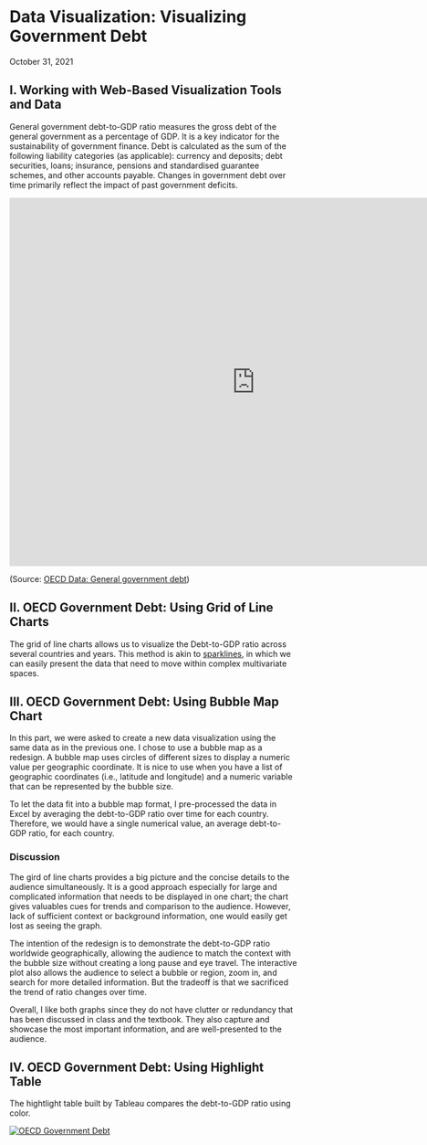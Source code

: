 # Data Visualization: Visualizing Government Debt
October 31, 2021

## I. Working with Web-Based Visualization Tools and Data
General government debt-to-GDP ratio measures the gross debt of the general government as a percentage of GDP. It is a key indicator for the sustainability of government finance. Debt is calculated as the sum of the following liability categories (as applicable): currency and deposits; debt securities, loans; insurance, pensions and standardised guarantee schemes, and other accounts payable. Changes in government debt over time primarily reflect the impact of past government deficits.

<iframe src="https://data.oecd.org/chart/6vtc" width="860" height="645" style="border: 0" mozallowfullscreen="true" webkitallowfullscreen="true" allowfullscreen="true"><a href="https://data.oecd.org/chart/6vtc" target="_blank">OECD Chart: General government debt, Total, % of GDP, Annual, 2020</a></iframe>

(Source: [OECD Data: General government debt](https://data.oecd.org/gga/general-government-debt.htm))

## II. OECD Government Debt: Using Grid of Line Charts

The grid of line charts allows us to visualize the Debt-to-GDP ratio across several countries and years. This method is akin to [sparklines](https://www.edwardtufte.com/bboard/q-and-a-fetch-msg?msg_id=0001OR), in which we can easily present the data that need to move within complex multivariate spaces.

<div class="flourish-embed flourish-chart" data-src="visualisation/7691541"><script src="https://public.flourish.studio/resources/embed.js"></script></div>

## III. OECD Government Debt: Using Bubble Map Chart

In this part, we were asked to create a new data visualization using the same data as in the previous one. I chose to use a bubble map as a redesign. A bubble map uses circles of different sizes to display a numeric value per geographic coordinate. It is nice to use when you have a list of geographic coordinates (i.e., latitude and longitude) and a numeric variable that can be represented by the bubble size.

To let the data fit into a bubble map format, I pre-processed the data in Excel by averaging the debt-to-GDP ratio over time for each country. Therefore, we would have a single numerical value, an average debt-to-GDP ratio, for each country.

<div class="flourish-embed flourish-map" data-src="visualisation/7692104"><script src="https://public.flourish.studio/resources/embed.js"></script></div>

### Discussion
The gird of line charts provides a big picture and the concise details to the audience simultaneously. It is a good approach especially for large and complicated information that needs to be displayed in one chart; the chart gives valuables cues for trends and comparison to the audience. However, lack of sufficient context or background information, one would easily get lost as seeing the graph.

The intention of the redesign is to demonstrate the debt-to-GDP ratio worldwide geographically, allowing the audience to match the context with the bubble size without creating a long pause and eye travel. The interactive plot also allows the audience to select a bubble or region, zoom in, and search for more detailed information. But the tradeoff is that we sacrificed the trend of ratio changes over time.

Overall, I like both graphs since they do not have clutter or redundancy that has been discussed in class and the textbook. They also capture and showcase the most important information, and are well-presented to the audience.

## IV. OECD Government Debt: Using Highlight Table

The hightlight table built by Tableau compares the debt-to-GDP ratio using color.

<div class='tableauPlaceholder' id='viz1635886311121' style='position: relative'><noscript><a href='#'><img alt='OECD Government Debt ' src='https:&#47;&#47;public.tableau.com&#47;static&#47;images&#47;Vi&#47;Visualization1_16358862232590&#47;Sheet1&#47;1_rss.png' style='border: none' /></a></noscript><object class='tableauViz'  style='display:none;'><param name='host_url' value='https%3A%2F%2Fpublic.tableau.com%2F' /> <param name='embed_code_version' value='3' /> <param name='site_root' value='' /><param name='name' value='Visualization1_16358862232590&#47;Sheet1' /><param name='tabs' value='no' /><param name='toolbar' value='yes' /><param name='static_image' value='https:&#47;&#47;public.tableau.com&#47;static&#47;images&#47;Vi&#47;Visualization1_16358862232590&#47;Sheet1&#47;1.png' /> <param name='animate_transition' value='yes' /><param name='display_static_image' value='yes' /><param name='display_spinner' value='yes' /><param name='display_overlay' value='yes' /><param name='display_count' value='yes' /><param name='language' value='en-US' /></object></div>                <script type='text/javascript'>                    var divElement = document.getElementById('viz1635886311121');                    var vizElement = divElement.getElementsByTagName('object')[0];                    vizElement.style.width='100%';vizElement.style.height=(divElement.offsetWidth*0.75)+'px';                    var scriptElement = document.createElement('script');                    scriptElement.src = 'https://public.tableau.com/javascripts/api/viz_v1.js';                    vizElement.parentNode.insertBefore(scriptElement, vizElement);                </script>
